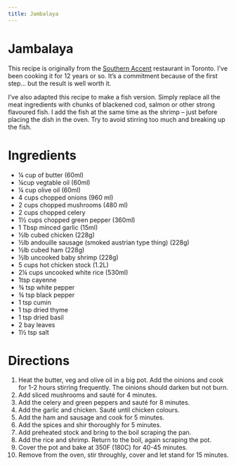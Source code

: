 ```yaml
---
title: Jambalaya
---
```


# Jambalaya

This recipe is originally from the [Southern Accent](http://southernaccent.com/) restaurant in Toronto. I’ve been cooking it for 12 years or so. It’s a commitment because of the first step… but the result is well worth it.

I’ve also adapted this recipe to make a fish version. Simply replace all the meat ingredients with chunks of blackened cod, salmon or other strong flavoured fish. I add the fish at the same time as the shrimp – just before placing the dish in the oven. Try to avoid stirring too much and breaking up the fish.

# Ingredients

- ¼ cup of butter (60ml)
- ¼cup vegtable oil (60ml)
- ¼ cup olive oil (60ml)
- 4 cups chopped onions (960 ml)
- 2 cups chopped mushrooms (480 ml)
- 2 cups chopped celery
- 1½ cups chopped green pepper (360ml)
- 1 Tbsp minced garlic (15ml)
- ½lb cubed chicken (228g)
- ½lb andouille sausage (smoked austrian type thing) (228g)
- ½lb cubed ham (228g)
- ½lb uncooked baby shrimp (228g)
- 5 cups hot chicken stock (1.2L)
- 2¼ cups uncooked white rice (530ml)
- 1tsp cayenne
- ¾ tsp white pepper
- ¾ tsp black pepper
- 1 tsp cumin
- 1 tsp dried thyme
- 1 tsp dried basil
- 2 bay leaves
- 1½ tsp salt

# Directions

1. Heat the butter, veg and olive oil in a big pot. Add the oinions and cook for 1-2 hours stirring frequently. The oinions should darken but not burn.
2. Add sliced mushrooms and sauté for 4 minutes.
3. Add the celery and green peppers and sauté for 8 minutes.
4. Add the garlic and chicken. Sauté until chicken colours.
5. Add the ham and sausage and cook for 5 minutes.
6. Add the spices and shir thoroughly for 5 minutes.
7. Add preheated stock and bring to the boil scraping the pan.
8. Add the rice and shrimp. Return to the boil, again scraping the pot.
9. Cover the pot and bake at 350F (180C) for 40-45 minutes.
10. Remove from the oven, stir throughly, cover and let stand for 15 minutes.